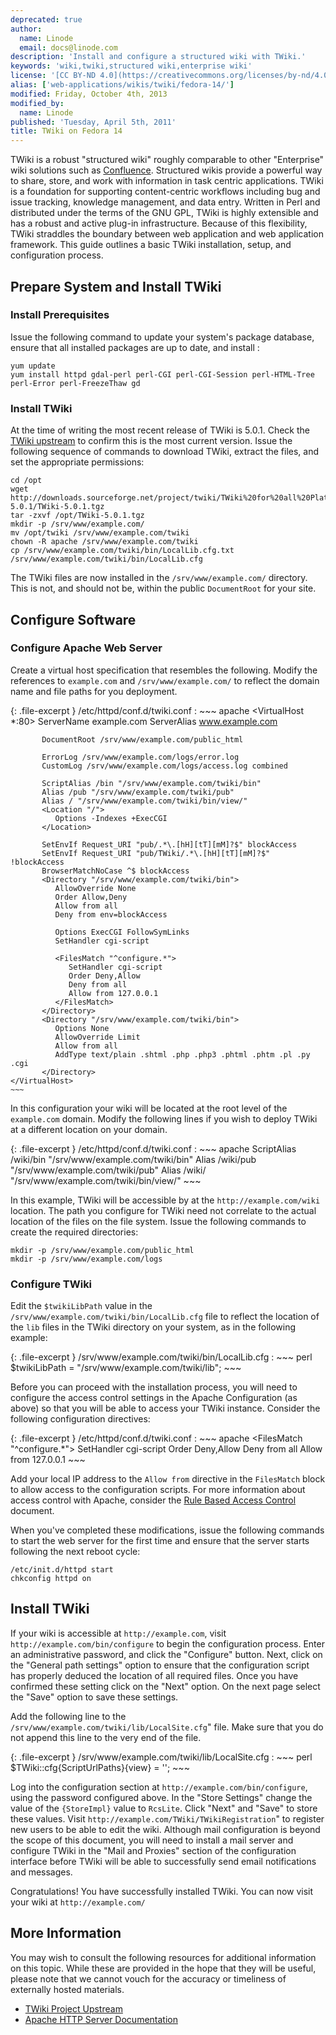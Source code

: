 ```yaml
---
deprecated: true
author:
  name: Linode
  email: docs@linode.com
description: 'Install and configure a structured wiki with TWiki.'
keywords: 'wiki,twiki,structured wiki,enterprise wiki'
license: '[CC BY-ND 4.0](https://creativecommons.org/licenses/by-nd/4.0)'
alias: ['web-applications/wikis/twiki/fedora-14/']
modified: Friday, October 4th, 2013
modified_by:
  name: Linode
published: 'Tuesday, April 5th, 2011'
title: TWiki on Fedora 14
---
```




TWiki is a robust "structured wiki" roughly comparable to other "Enterprise" wiki solutions such as [Confluence](/docs/websites/wikis/confluence-on-debian-5-lenny). Structured wikis provide a powerful way to share, store, and work with information in task centric applications. TWiki is a foundation for supporting content-centric workflows including bug and issue tracking, knowledge management, and data entry. Written in Perl and distributed under the terms of the GNU GPL, TWiki is highly extensible and has a robust and active plug-in infrastructure. Because of this flexibility, TWiki straddles the boundary between web application and web application framework. This guide outlines a basic TWiki installation, setup, and configuration process.

Prepare System and Install TWiki
--------------------------------

### Install Prerequisites

Issue the following command to update your system's package database, ensure that all installed packages are up to date, and install :

    yum update 
    yum install httpd gdal-perl perl-CGI perl-CGI-Session perl-HTML-Tree perl-Error perl-FreezeThaw gd 

### Install TWiki

At the time of writing the most recent release of TWiki is 5.0.1. Check the [TWiki upstream](http://twiki.org/) to confirm this is the most current version. Issue the following sequence of commands to download TWiki, extract the files, and set the appropriate permissions:

    cd /opt
    wget http://downloads.sourceforge.net/project/twiki/TWiki%20for%20all%20Platforms/TWiki-5.0.1/TWiki-5.0.1.tgz
    tar -zxvf /opt/TWiki-5.0.1.tgz 
    mkdir -p /srv/www/example.com/
    mv /opt/twiki /srv/www/example.com/twiki
    chown -R apache /srv/www/example.com/twiki
    cp /srv/www/example.com/twiki/bin/LocalLib.cfg.txt /srv/www/example.com/twiki/bin/LocalLib.cfg

The TWiki files are now installed in the `/srv/www/example.com/` directory. This is not, and should not be, within the public `DocumentRoot` for your site.

Configure Software
------------------

### Configure Apache Web Server

Create a virtual host specification that resembles the following. Modify the references to `example.com` and `/srv/www/example.com/` to reflect the domain name and file paths for you deployment.

{: .file-excerpt }
/etc/httpd/conf.d/twiki.conf
:   ~~~ apache
    <VirtualHost *:80>
           ServerName example.com
           ServerAlias www.example.com

           DocumentRoot /srv/www/example.com/public_html 

           ErrorLog /srv/www/example.com/logs/error.log 
           CustomLog /srv/www/example.com/logs/access.log combined

           ScriptAlias /bin "/srv/www/example.com/twiki/bin"
           Alias /pub "/srv/www/example.com/twiki/pub"
           Alias / "/srv/www/example.com/twiki/bin/view/"
           <Location "/">
              Options -Indexes +ExecCGI
           </Location>

           SetEnvIf Request_URI "pub/.*\.[hH][tT][mM]?$" blockAccess
           SetEnvIf Request_URI "pub/TWiki/.*\.[hH][tT][mM]?$" !blockAccess
           BrowserMatchNoCase ^$ blockAccess
           <Directory "/srv/www/example.com/twiki/bin">
              AllowOverride None
              Order Allow,Deny
              Allow from all
              Deny from env=blockAccess

              Options ExecCGI FollowSymLinks
              SetHandler cgi-script

              <FilesMatch "^configure.*">
                 SetHandler cgi-script
                 Order Deny,Allow
                 Deny from all
                 Allow from 127.0.0.1
              </FilesMatch>
           </Directory>
           <Directory "/srv/www/example.com/twiki/bin">
              Options None
              AllowOverride Limit
              Allow from all
              AddType text/plain .shtml .php .php3 .phtml .phtm .pl .py .cgi
           </Directory>
    </VirtualHost> 
    ~~~

In this configuration your wiki will be located at the root level of the `example.com` domain. Modify the following lines if you wish to deploy TWiki at a different location on your domain.

{: .file-excerpt }
/etc/httpd/conf.d/twiki.conf
:   ~~~ apache
    ScriptAlias /wiki/bin "/srv/www/example.com/twiki/bin"
    Alias /wiki/pub "/srv/www/example.com/twiki/pub"
    Alias /wiki/ "/srv/www/example.com/twiki/bin/view/"
    </VirtualHost> 
    ~~~

In this example, TWiki will be accessible by at the `http://example.com/wiki` location. The path you configure for TWiki need not correlate to the actual location of the files on the file system. Issue the following commands to create the required directories:

    mkdir -p /srv/www/example.com/public_html
    mkdir -p /srv/www/example.com/logs

### Configure TWiki

Edit the `$twikiLibPath` value in the `/srv/www/example.com/twiki/bin/LocalLib.cfg` file to reflect the location of the `lib` files in the TWiki directory on your system, as in the following example:

{: .file-excerpt }
/srv/www/example.com/twiki/bin/LocalLib.cfg
:   ~~~ perl
    $twikiLibPath = "/srv/www/example.com/twiki/lib";
    ~~~

Before you can proceed with the installation process, you will need to configure the access control settings in the Apache Configuration (as above) so that you will be able to access your TWiki instance. Consider the following configuration directives:

{: .file-excerpt }
/etc/httpd/conf.d/twiki.conf
:   ~~~ apache
    <FilesMatch "^configure.*">
           SetHandler cgi-script
           Order Deny,Allow
           Deny from all
           Allow from 127.0.0.1
    </FilesMatch>
    ~~~

Add your local IP address to the `Allow from` directive in the `FilesMatch` block to allow access to the configuration scripts. For more information about access control with Apache, consider the [Rule Based Access Control](/docs/web-servers/apache/configuration/rule-based-access-control) document.

When you've completed these modifications, issue the following commands to start the web server for the first time and ensure that the server starts following the next reboot cycle:

    /etc/init.d/httpd start
    chkconfig httpd on

Install TWiki
-------------

If your wiki is accessible at `http://example.com`, visit `http://example.com/bin/configure` to begin the configuration process. Enter an administrative password, and click the "Configure" button. Next, click on the "General path settings" option to ensure that the configuration script has properly deduced the location of all required files. Once you have confirmed these setting click on the "Next" option. On the next page select the "Save" option to save these settings.

Add the following line to the `/srv/www/example.com/twiki/lib/LocalSite.cfg`" file. Make sure that you do not append this line to the very end of the file.

{: .file-excerpt }
/srv/www/example.com/twiki/lib/LocalSite.cfg
:   ~~~ perl
    $TWiki::cfg{ScriptUrlPaths}{view} = '';
    ~~~

Log into the configuration section at `http://example.com/bin/configure`, using the password configured above. In the "Store Settings" change the value of the `{StoreImpl}` value to `RcsLite`. Click "Next" and "Save" to store these values. Visit `http://example.com/TWiki/TWikiRegistration`" to register new users to be able to edit the wiki. Although mail configuration is beyond the scope of this document, you will need to install a mail server and configure TWiki in the "Mail and Proxies" section of the configuration interface before TWiki will be able to successfully send email notifications and messages.

Congratulations! You have successfully installed TWiki. You can now visit your wiki at `http://example.com/`

More Information
----------------

You may wish to consult the following resources for additional information on this topic. While these are provided in the hope that they will be useful, please note that we cannot vouch for the accuracy or timeliness of externally hosted materials.

- [TWiki Project Upstream](http://twiki.org/)
- [Apache HTTP Server Documentation](/docs/web-servers/apache)



